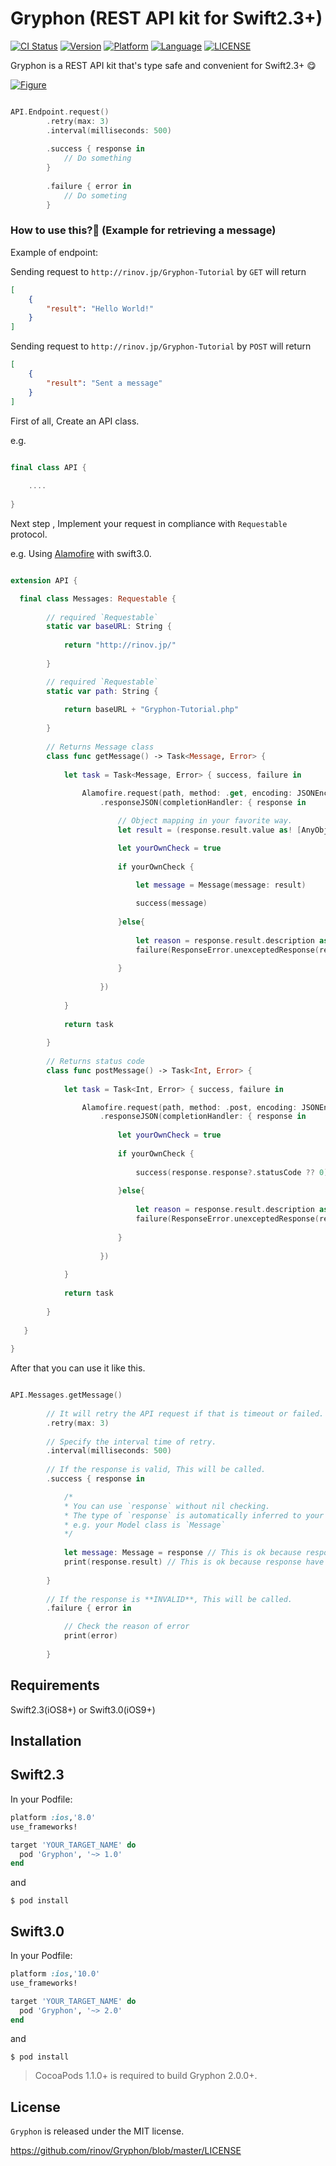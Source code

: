# Gryphon (REST API kit for Swift2.3+)

[![CI Status](https://travis-ci.org/rinov/Gryphon.svg?branch=master)](https://travis-ci.org/rinov/Gryphon.svg?branch=master)
[![Version](https://img.shields.io/cocoapods/v/Gryphon.svg?style=flat)](http://cocoapods.org/pods/Gryphon)
[![Platform](https://img.shields.io/badge/Platform-iOS-lightgrey.svg)](https://img.shields.io/badge/Platform-iOS-lightgrey.svg)
[![Language](https://img.shields.io/badge/Language-Swift%203.0%20and%202.3%20are%20compatible-blue.svg)](https://img.shields.io/badge/Language-Swift%203.0%20and%202.3%20are%20compatible-blue.svg)
[![LICENSE](https://img.shields.io/badge/LICENSE-MIT-yellow.svg)](https://img.shields.io/badge/LICENSE-MIT-yellow.svg)

Gryphon is a REST API kit that's type safe and convenient for Swift2.3+ :yum:

[![Figure](http://i.imgur.com/i8Yqt8g.png)](http://i.imgur.com/i8Yqt8g.png)

```swift

API.Endpoint.request()
        .retry(max: 3)
        .interval(milliseconds: 500)
        
        .success { response in
            // Do something
        }
        
        .failure { error in
            // Do someting 
        }

```


### How to use this?:eyes: (Example for retrieving a message)

Example of endpoint:

Sending request to `http://rinov.jp/Gryphon-Tutorial` by `GET` will return

```json
[
    {
        "result": "Hello World!"
    }
]
```

Sending request to `http://rinov.jp/Gryphon-Tutorial` by `POST` will return

```json
[
    {
        "result": "Sent a message"
    }
]
```

First of all, Create an API class.

e.g.

```swift

final class API {
    
    ....
    
}

```

Next step , Implement your request in compliance with `Requestable` protocol.

e.g. Using [Alamofire](https://github.com/Alamofire/Alamofire) with swift3.0.

```swift

extension API {

  final class Messages: Requestable {
        
        // required `Requestable`
        static var baseURL: String {
            
            return "http://rinov.jp/"
            
        }

        // required `Requestable`
        static var path: String {
            
            return baseURL + "Gryphon-Tutorial.php"
            
        }
        
        // Returns Message class
        class func getMessage() -> Task<Message, Error> {
            
            let task = Task<Message, Error> { success, failure in
                
                Alamofire.request(path, method: .get, encoding: JSONEncoding.default)
                    .responseJSON(completionHandler: { response in

                        // Object mapping in your favorite way.
                        let result = (response.result.value as! [AnyObject])[0]["result"] as! String

                        let yourOwnCheck = true
                        
                        if yourOwnCheck {
                            
                            let message = Message(message: result)

                            success(message)
                            
                        }else{
                            
                            let reason = response.result.description as AnyObject
                            failure(ResponseError.unexceptedResponse(reason))
                            
                        }
                        
                    })
                
            }
            
            return task
            
        }
        
        // Returns status code
        class func postMessage() -> Task<Int, Error> {
            
            let task = Task<Int, Error> { success, failure in

                Alamofire.request(path, method: .post, encoding: JSONEncoding.default)
                    .responseJSON(completionHandler: { response in
                     
                        let yourOwnCheck = true
                        
                        if yourOwnCheck {
                            
                            success(response.response?.statusCode ?? 0)
                            
                        }else{
                            
                            let reason = response.result.description as AnyObject
                            failure(ResponseError.unexceptedResponse(reason))
                            
                        }
                        
                    })
                
            }
            
            return task
            
        }
        
   }
    
}

```

After that you can use it like this.

```swift

API.Messages.getMessage()
        
        // It will retry the API request if that is timeout or failed.
        .retry(max: 3)
        
        // Specify the interval time of retry.
        .interval(milliseconds: 500)
        
        // If the response is valid, This will be called.
        .success { response in

            /*
            * You can use `response` without nil checking.
            * The type of `response` is automatically inferred to your Response class.
            * e.g. your Model class is `Message`
            */
            
            let message: Message = response // This is ok because response is NOT optional type
            print(response.result) // This is ok because response have already object mapping
            
        }
        
        // If the response is **INVALID**, This will be called.
        .failure { error in

            // Check the reason of error
            print(error)
            
        }

```

## Requirements

Swift2.3(iOS8+) or Swift3.0(iOS9+)

## Installation

## Swift2.3

In your Podfile:

```ruby
platform :ios,'8.0'
use_frameworks!

target 'YOUR_TARGET_NAME' do
  pod 'Gryphon', '~> 1.0'
end

```
and

`$ pod install`

## Swift3.0

In your Podfile:

```ruby
platform :ios,'10.0'
use_frameworks!

target 'YOUR_TARGET_NAME' do
  pod 'Gryphon', '~> 2.0'
end

```
and

`$ pod install`
> CocoaPods 1.1.0+ is required to build Gryphon 2.0.0+.

## License

`Gryphon` is released under the MIT license.

https://github.com/rinov/Gryphon/blob/master/LICENSE
